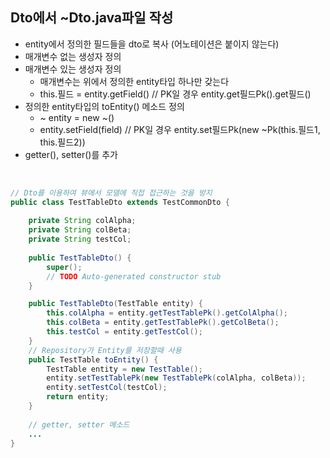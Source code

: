 <!-- --- --><!-- title: 03. Dto에서 java파일 생성 --><!-- updated: 2023-01-06 08:09:42Z --><!-- created: 2022-12-08 06:18:22Z --><!-- latitude: 37.26357270 --><!-- longitude: 127.02860090 --><!-- altitude: 0.0000 --><!-- --- -->## Dto에서 ~Dto.java파일 작성- entity에서 정의한 필드들을 dto로 복사 (어노테이션은 붙이지 않는다)- 매개변수 없는 생성자 정의- 매개변수 있는 생성자 정의  - 매개변수는 위에서 정의한 entity타입 하나만 갖는다  - this.필드 = entity.getField()	// PK일 경우 entity.get필드Pk().get필드()- 정의한 entity타입의 toEntity() 메소드 정의  - ~ entity = new ~()  - entity.setField(field)		// PK일 경우 entity.set필드Pk(new ~Pk(this.필드1, this.필드2))- getter(), setter()를 추가<br>```java// Dto를 이용하여 뷰에서 모델에 직접 접근하는 것을 방지public class TestTableDto extends TestCommonDto {		private String colAlpha;	private String colBeta;	private String testCol;		public TestTableDto() {		super();		// TODO Auto-generated constructor stub	}	public TestTableDto(TestTable entity) {		this.colAlpha = entity.getTestTablePk().getColAlpha();		this.colBeta = entity.getTestTablePk().getColBeta();		this.testCol = entity.getTestCol();	}	// Repository가 Entity를 저장할때 사용	public TestTable toEntity() {		TestTable entity = new TestTable();		entity.setTestTablePk(new TestTablePk(colAlpha, colBeta));		entity.setTestCol(testCol);		return entity;	}		// getter, setter 메소드	...}```